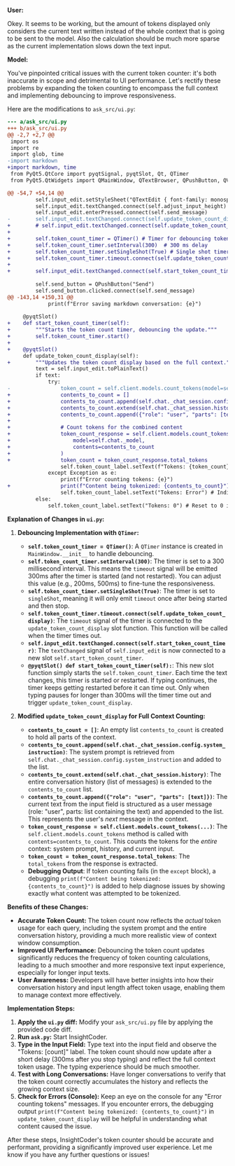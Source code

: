 

**User:**

Okey. It seems to be working, but the amount of tokens displayed only considers the current text written instead of the whole context that is going to be sent to the model. Also the calculation should be much more sparse as the current implementation slows down the text input.



**Model:**

You've pinpointed critical issues with the current token counter: it's both inaccurate in scope and detrimental to UI performance. Let's rectify these problems by expanding the token counting to encompass the full context and implementing debouncing to improve responsiveness.

Here are the modifications to `ask_src/ui.py`:

```diff
--- a/ask_src/ui.py
+++ b/ask_src/ui.py
@@ -2,7 +2,7 @@
 import os
 import re
 import glob, time
-import markdown
+import markdown, time
 from PyQt5.QtCore import pyqtSignal, pyqtSlot, Qt, QTimer
 from PyQt5.QtWidgets import QMainWindow, QTextBrowser, QPushButton, QVBoxLayout, QHBoxLayout, QWidget, QTextEdit, QLabel

@@ -54,7 +54,14 @@
         self.input_edit.setStyleSheet("QTextEdit { font-family: monospace; font-size: 12pt; }")
         self.input_edit.textChanged.connect(self.adjust_input_height)
         self.input_edit.enterPressed.connect(self.send_message)
-        self.input_edit.textChanged.connect(self.update_token_count_display) # Connect textChanged signal
+        # self.input_edit.textChanged.connect(self.update_token_count_display) # Disconnect direct connection
+
+        self.token_count_timer = QTimer() # Timer for debouncing token count updates
+        self.token_count_timer.setInterval(300)  # 300 ms delay
+        self.token_count_timer.setSingleShot(True) # Single shot timer
+        self.token_count_timer.timeout.connect(self.update_token_count_display) # Connect timer to update function
+
+        self.input_edit.textChanged.connect(self.start_token_count_timer) # Connect textChanged to timer start
 
         self.send_button = QPushButton("Send")
         self.send_button.clicked.connect(self.send_message)
@@ -143,14 +150,31 @@
             print(f"Error saving markdown conversation: {e}")
 
     @pyqtSlot()
+    def start_token_count_timer(self):
+        """Starts the token count timer, debouncing the update."""
+        self.token_count_timer.start()
+
+    @pyqtSlot()
     def update_token_count_display(self):
+        """Updates the token count display based on the full context."""
         text = self.input_edit.toPlainText()
         if text:
             try:
-                token_count = self.client.models.count_tokens(model=self.chat._model, contents=text).total_tokens
+                contents_to_count = []
+                contents_to_count.append(self.chat._chat_session.config.system_instruction) # Add system prompt
+                contents_to_count.extend(self.chat._chat_session.history) # Add chat history
+                contents_to_count.append({"role": "user", "parts": [text]}) # Add current input text as user message
+
+                # Count tokens for the combined content
+                token_count_response = self.client.models.count_tokens(
+                    model=self.chat._model,
+                    contents=contents_to_count
+                )
+                token_count = token_count_response.total_tokens
                 self.token_count_label.setText(f"Tokens: {token_count}")
             except Exception as e:
                 print(f"Error counting tokens: {e}")
+                print(f"Content being tokenized: {contents_to_count}") # Debugging output
                 self.token_count_label.setText("Tokens: Error") # Indicate error
         else:
             self.token_count_label.setText("Tokens: 0") # Reset to 0 if input is empty

```

**Explanation of Changes in `ui.py`:**

1.  **Debouncing Implementation with `QTimer`:**
    *   **`self.token_count_timer = QTimer()`**:  A `QTimer` instance is created in `MainWindow.__init__` to handle debouncing.
    *   **`self.token_count_timer.setInterval(300)`**:  The timer is set to a 300 millisecond interval. This means the `timeout` signal will be emitted 300ms after the timer is started (and not restarted). You can adjust this value (e.g., 200ms, 500ms) to fine-tune the responsiveness.
    *   **`self.token_count_timer.setSingleShot(True)`**: The timer is set to `singleShot`, meaning it will only emit `timeout` once after being started and then stop.
    *   **`self.token_count_timer.timeout.connect(self.update_token_count_display)`**: The `timeout` signal of the timer is connected to the `update_token_count_display` slot function. This function will be called when the timer times out.
    *   **`self.input_edit.textChanged.connect(self.start_token_count_timer)`**:  The `textChanged` signal of `self.input_edit` is now connected to a new slot `self.start_token_count_timer`.
    *   **`@pyqtSlot() def start_token_count_timer(self):`**: This new slot function simply starts the `self.token_count_timer`.  Each time the text changes, this timer is started or restarted. If typing continues, the timer keeps getting restarted before it can time out. Only when typing pauses for longer than 300ms will the timer time out and trigger `update_token_count_display`.

2.  **Modified `update_token_count_display` for Full Context Counting:**
    *   **`contents_to_count = []`**:  An empty list `contents_to_count` is created to hold all parts of the context.
    *   **`contents_to_count.append(self.chat._chat_session.config.system_instruction)`**: The system prompt is retrieved from `self.chat._chat_session.config.system_instruction` and added to the list.
    *   **`contents_to_count.extend(self.chat._chat_session.history)`**: The entire conversation history (list of messages) is extended to the `contents_to_count` list.
    *   **`contents_to_count.append({"role": "user", "parts": [text]})`**: The current text from the input field is structured as a user message (role: "user", parts: list containing the text) and appended to the list. This represents the user's *next* message in the context.
    *   **`token_count_response = self.client.models.count_tokens(...)`**:  The `self.client.models.count_tokens` method is called with `contents=contents_to_count`. This counts the tokens for the *entire* context: system prompt, history, and current input.
    *   **`token_count = token_count_response.total_tokens`**:  The `total_tokens` from the response is extracted.
    *   **Debugging Output**:  If token counting fails (in the `except` block), a debugging `print(f"Content being tokenized: {contents_to_count}")` is added to help diagnose issues by showing exactly what content was attempted to be tokenized.

**Benefits of these Changes:**

*   **Accurate Token Count:** The token count now reflects the *actual* token usage for each query, including the system prompt and the entire conversation history, providing a much more realistic view of context window consumption.
*   **Improved UI Performance:** Debouncing the token count updates significantly reduces the frequency of token counting calculations, leading to a much smoother and more responsive text input experience, especially for longer input texts.
*   **User Awareness:** Developers will have better insights into how their conversation history and input length affect token usage, enabling them to manage context more effectively.

**Implementation Steps:**

1.  **Apply the `ui.py` diff:**  Modify your `ask_src/ui.py` file by applying the provided code diff.
2.  **Run `ask.py`:** Start InsightCoder.
3.  **Type in the Input Field:** Type text into the input field and observe the "Tokens: [count]" label. The token count should now update after a short delay (300ms after you stop typing) and reflect the full context token usage.  The typing experience should be much smoother.
4.  **Test with Long Conversations:** Have longer conversations to verify that the token count correctly accumulates the history and reflects the growing context size.
5.  **Check for Errors (Console):**  Keep an eye on the console for any "Error counting tokens" messages. If you encounter errors, the debugging output `print(f"Content being tokenized: {contents_to_count}")` in `update_token_count_display` will be helpful in understanding what content caused the issue.

After these steps, InsightCoder's token counter should be accurate and performant, providing a significantly improved user experience. Let me know if you have any further questions or issues!

